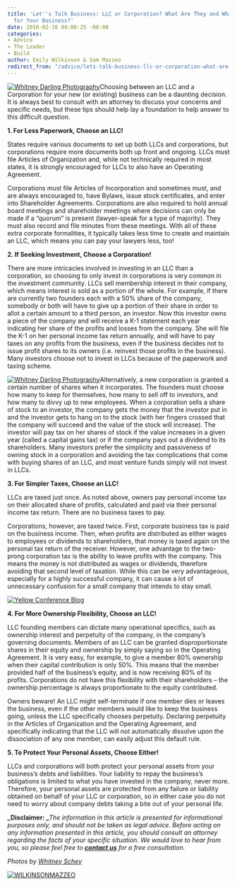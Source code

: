 ```yaml
---
title: 'Let''s Talk Business: LLC or Corporation? What Are They and Which is Best
  for Your Business?'
date: 2016-02-16 04:00:25 -08:00
categories:
- Advice
- The Leader
- Build
author: Emily Wilkinson & Sam Mazzeo
redirect_from: "/advice/lets-talk-business-llc-or-corporation-what-are-they-and-which-is-best-for-you/"
---
```


[![Whitney Darling Photography](https://yellow-blog-images.imgix.net/2016/02/kiana2.jpg)](https://yellow-blog-images.imgix.net/2016/02/kiana2.jpg)Choosing
between an LLC and a Corporation for your new (or existing) business can be a daunting decision. It
is always best to consult with an attorney to discuss your concerns and specific needs, but these
tips should help lay a foundation to help answer to this difficult question.

**1\. For Less Paperwork, Choose an LLC!**

States require various documents to set up both LLCs and corporations, but corporations require more
documents both up front and ongoing. LLCs must file Articles of Organization and, while not
technically required in most states, it is strongly encouraged for LLCs to also have an Operating
Agreement.

Corporations must file Articles of Incorporation and sometimes must, and are always encouraged to,
have Bylaws, issue stock certificates, and enter into Shareholder Agreements. Corporations are also
required to hold annual board meetings and shareholder meetings where decisions can only be made if
a “quorum” is present (lawyer-speak for a type of majority). They must also record and file minutes
from these meetings. With all of these extra corporate formalities, it typically takes less time to
create and maintain an LLC, which means you can pay your lawyers less, too!

**2\. If Seeking Investment, Choose a Corporation!**

There are more intricacies involved in investing in an LLC than a corporation, so choosing to only
invest in corporations is very common in the investment community. LLCs sell membership interest in
their company, which means interest is sold as a portion of the whole. For example, if there are
currently two founders each with a 50% share of the company, somebody or both will have to give up a
portion of their share in order to allot a certain amount to a third person, an investor. Now this
investor owns a piece of the company and will receive a K-1 statement each year indicating her share
of the profits and losses from the company. She will file the K-1 on her personal income tax return
annually, and will have to pay taxes on any profits from the business, even if the business decides
not to issue profit shares to its owners (i.e. reinvest those profits in the business). Many
investors choose not to invest in LLCs because of the paperwork and taxing scheme.

[![Whitney Darling Photography](https://yellow-blog-images.imgix.net/2016/02/IMG_0507.jpg)](https://yellow-blog-images.imgix.net/2016/02/IMG_0507.jpg)Alternatively,
a new corporation is granted a certain number of shares when it incorporates. The founders must
choose how many to keep for themselves, how many to sell off to investors, and how many to divvy up
to new employees. When a corporation sells a share of stock to an investor, the company gets the
money that the investor put in and the investor gets to hang on to the stock (with her fingers
crossed that the company will succeed and the value of the stock will increase). The investor will
pay tax on her shares of stock if the value increases in a given year (called a capital gains tax)
or if the company pays out a dividend to its shareholders. Many investors prefer the simplicity and
passiveness of owning stock in a corporation and avoiding the tax complications that come with
buying shares of an LLC, and most venture funds simply will not invest in LLCs.

**3\. For Simpler Taxes, Choose an LLC!**

LLCs are taxed just once. As noted above, owners pay personal income tax on their allocated share of
profits, calculated and paid via their personal income tax return. There are no business taxes to
pay.

Corporations, however, are taxed twice. First, corporate business tax is paid on the business
income. Then, when profits are distributed as either wages to employees or dividends to
shareholders, that money is taxed again on the personal tax return of the receiver. However, one
advantage to the two-prong corporation tax is the ability to leave profits with the company. This
means the money is not distributed as wages or dividends, therefore avoiding that second level of
taxation. While this can be very advantageous, especially for a highly successful company, it can
cause a lot of unnecessary confusion for a small company that intends to stay small.

[![Yellow Conference Blog](https://yellow-blog-images.imgix.net/2016/02/IMG_0539.jpg)](https://yellow-blog-images.imgix.net/2016/02/IMG_0539.jpg)

**4\. For More Ownership Flexibility, Choose an LLC!**

LLC founding members can dictate many operational specifics, such as ownership interest and
perpetuity of the company, in the company’s governing documents. Members of an LLC can be granted
disproportionate shares in their equity and ownership by simply saying so in the Operating
Agreement. It is very easy, for example, to give a member 80% ownership when their capital
contribution is only 50%. This means that the member provided half of the business’s equity, and is
now receiving 80% of its profits. Corporations do not have this flexibility with their shareholders
– the ownership percentage is always proportionate to the equity contributed.

Owners beware! An LLC might self-terminate if one member dies or leaves the business, even if the
other members would like to keep the business going, unless the LLC specifically chooses perpetuity.
Declaring perpetuity in the Articles of Organization and the Operating Agreement, and specifically
indicating that the LLC will not automatically dissolve upon the dissociation of any one member, can
easily adjust this default rule.

**5\. To Protect Your Personal Assets, Choose Either!**

LLCs and corporations will both protect your personal assets from your business’s debts and
liabilities. Your liability to repay the business’s obligations is limited to what you have invested
in the company, never more. Therefore, your personal assets are protected from any failure or
liability obtained on behalf of your LLC or corporation, so in either case you do not need to worry
about company debts taking a bite out of your personal life.

**_Disclaimer: _**_The information in this article is presented for informational purposes only, and
should not be taken as legal advice. Before acting on any information presented in this article, you
should consult an attorney regarding the facts of your specific situation. We would love to hear
from you, so please feel free to _[**_contact us_**](http://www.wilkinsonmazzeo.com/)_ for a free
consultation._

_Photos by [Whitney Schey](http://whitneydarling.com/lifestyle-kiana-scott/)_

[![WILKINSONMAZZEO](https://yellow-blog-images.imgix.net/2016/02/WILKINSONMAZZEO.jpg)](http://wilkinsonmazzeo.com/)
